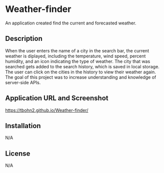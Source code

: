 # Weather-finder

An application created find the current and forecasted weather.

## Description

When the user enters the name of a city in the search bar, the current weather is diplayed, including the temperature, wind speed, percent humidity, and an icon indicating the type of weather. The city that was searched gets added to the search history, which is saved in local storage. The user can click on the cities in the history to view their weather again. The goal of this project was to increase understanding and knowledge of server-side APIs.

## Application URL and Screenshot

 https://tbohn2.github.io/Weather-finder/

## Installation

N/A

## License

N/A

